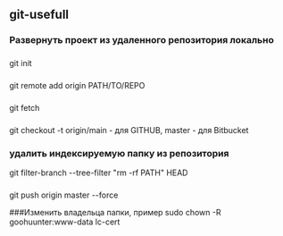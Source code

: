 ## git-usefull

### Развернуть проект из удаленного репозитория локально
###
git init
###
git remote add origin PATH/TO/REPO
###
git fetch
###
git checkout -t origin/main - для GITHUB, master - для Bitbucket

### удалить индексируемую папку из репозитория
git filter-branch --tree-filter "rm -rf PATH" HEAD
###
git push origin master --force

###Изменить владельца папки, пример
sudo chown -R goohuunter:www-data lc-cert

